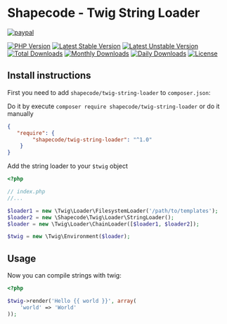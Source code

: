 # Shapecode - Twig String Loader

[![paypal](https://img.shields.io/badge/Donate-Paypal-blue.svg)](http://paypal.me/nloges)

[![PHP Version](https://img.shields.io/packagist/php-v/shapecode/twig-string-loader.svg)](https://packagist.org/packages/shapecode/twig-string-loader)
[![Latest Stable Version](https://img.shields.io/packagist/v/shapecode/twig-string-loader.svg?label=stable)](https://packagist.org/packages/shapecode/twig-string-loader)
[![Latest Unstable Version](https://img.shields.io/packagist/vpre/shapecode/twig-string-loader.svg?label=unstable)](https://packagist.org/packages/shapecode/twig-string-loader)
[![Total Downloads](https://img.shields.io/packagist/dt/shapecode/twig-string-loader.svg)](https://packagist.org/packages/shapecode/twig-string-loader)
[![Monthly Downloads](https://img.shields.io/packagist/dm/shapecode/twig-string-loader.svg?label=monthly)](https://packagist.org/packages/shapecode/twig-string-loader)
[![Daily Downloads](https://img.shields.io/packagist/dd/shapecode/twig-string-loader.svg?label=daily)](https://packagist.org/packages/shapecode/twig-string-loader)
[![License](https://img.shields.io/packagist/l/shapecode/twig-string-loader.svg)](https://packagist.org/packages/shapecode/twig-string-loader)

## Install instructions

First you need to add `shapecode/twig-string-loader` to `composer.json`:

Do it by execute `composer require shapecode/twig-string-loader` or do it manually

``` json
{
   "require": {
        "shapecode/twig-string-loader": "^1.0"
    }
}
```

Add the string loader to your `$twig` object

``` php
<?php

// index.php
//...

$loader1 = new \Twig\Loader\FilesystemLoader('/path/to/templates');
$loader2 = new \Shapecode\Twig\Loader\StringLoader();
$loader = new \Twig\Loader\ChainLoader([$loader1, $loader2]);

$twig = new \Twig\Environment($loader);
```

## Usage

Now you can compile strings with twig:

``` php
<?php

$twig->render('Hello {{ world }}', array(
    'world' => 'World'
));
```
